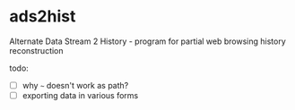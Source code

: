 # ads2hist
Alternate Data Stream 2 History - program for partial web browsing history reconstruction

todo:
- [ ] why `~` doesn't work as path?
- [ ] exporting data in various forms
